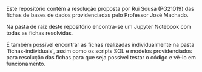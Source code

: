 Este repositório contém a resolução proposta por Rui Sousa (PG21019) das fichas de bases de dados providenciadas pelo Professor José Machado.

Na pasta de raiz deste repositório encontra-se um Jupyter Notebook com todas as fichas resolvidas.

É também possível encontrar as fichas realizadas individualmente na pasta 'fichas-individuais', assim como os scripts SQL e modelos providenciados para resolução das fichas para que seja possível testar o código e vê-lo em funcionamento.